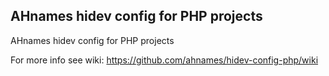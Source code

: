 AHnames hidev config for PHP projects
--------------------------------------

AHnames hidev config for PHP projects

For more info see wiki:
https://github.com/ahnames/hidev-config-php/wiki
